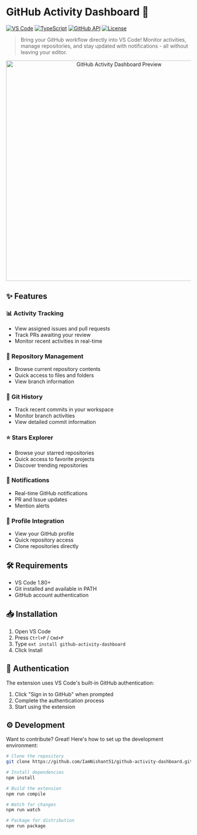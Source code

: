 # GitHub Activity Dashboard 🚀

[![VS Code](https://img.shields.io/badge/VS_Code-1.80+-blue.svg)](https://code.visualstudio.com/)
[![TypeScript](https://img.shields.io/badge/TypeScript-007ACC?style=flat&logo=typescript&logoColor=white)](https://www.typescriptlang.org/)
[![GitHub API](https://img.shields.io/badge/GitHub-API-green.svg)](https://docs.github.com/en/rest)
[![License](https://img.shields.io/badge/License-MIT-yellow.svg)](LICENSE)

> Bring your GitHub workflow directly into VS Code! Monitor activities, manage repositories, and stay updated with notifications - all without leaving your editor.

<p align="center">
  <img src="images/preview.gif" alt="GitHub Activity Dashboard Preview" width="600px">
</p>

## ✨ Features

### 📊 Activity Tracking
- View assigned issues and pull requests
- Track PRs awaiting your review
- Monitor recent activities in real-time

### 📂 Repository Management
- Browse current repository contents
- Quick access to files and folders
- View branch information

### 📜 Git History
- Track recent commits in your workspace
- Monitor branch activities
- View detailed commit information

### ⭐ Stars Explorer
- Browse your starred repositories
- Quick access to favorite projects
- Discover trending repositories

### 🔔 Notifications
- Real-time GitHub notifications
- PR and Issue updates
- Mention alerts

### 👤 Profile Integration
- View your GitHub profile
- Quick repository access
- Clone repositories directly

## 🛠️ Requirements

- VS Code 1.80+
- Git installed and available in PATH
- GitHub account authentication

## 📥 Installation

1. Open VS Code
2. Press `Ctrl+P` / `Cmd+P`
3. Type `ext install github-activity-dashboard`
4. Click Install

## 🔐 Authentication

The extension uses VS Code's built-in GitHub authentication:
1. Click "Sign in to GitHub" when prompted
2. Complete the authentication process
3. Start using the extension

## ⚙️ Development

Want to contribute? Great! Here's how to set up the development environment:

```bash
# Clone the repository
git clone https://github.com/IamNishant51/github-activity-dashboard.git

# Install dependencies
npm install

# Build the extension
npm run compile

# Watch for changes
npm run watch

# Package for distribution
npm run package